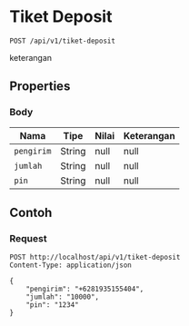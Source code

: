 # Tiket Deposit
```http
POST /api/v1/tiket-deposit
```
keterangan
## Properties
### Body
Nama | Tipe | Nilai | Keterangan
--- | --- | --- | ---
<code>pengirim</code> | String | null | null
<code>jumlah</code> | String | null | null
<code>pin</code> | String | null | null
## Contoh
### Request
```http
POST http://localhost/api/v1/tiket-deposit
Content-Type: application/json

{
    "pengirim": "+6281935155404",
    "jumlah": "10000",
    "pin": "1234"
}


```

